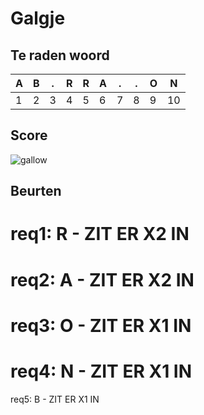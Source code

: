 # Galgje

## Te raden woord

|A|B|.|R|R|A|.|.|O|N |
|-|-|-|-|-|-|-|-|-|- |
|1|2|3|4|5|6|7|8|9|10|

## Score
![gallow](./images/1.png)

## Beurten

req1: R - ZIT ER X2 IN
=======
req2: A - ZIT ER X2 IN
=======
req3: O - ZIT ER X1 IN
=======
req4: N - ZIT ER X1 IN
=======
req5: B - ZIT ER X1 IN
